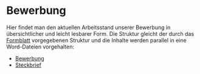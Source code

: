# Bewerbung

Hier findet man den aktuellen Arbeitsstand unserer Bewerbung in übersichtlicher und leicht lesbarer Form. Die Struktur gleicht der durch das
[Formblatt](/formblatt.docx) vorgegebenen Struktur und die Inhalte werden parallel in eine Word-Dateien vorgehalten:

- [Bewerbung](./bewerbung.docx)
- [Steckbrief](./steckbrief.docx)